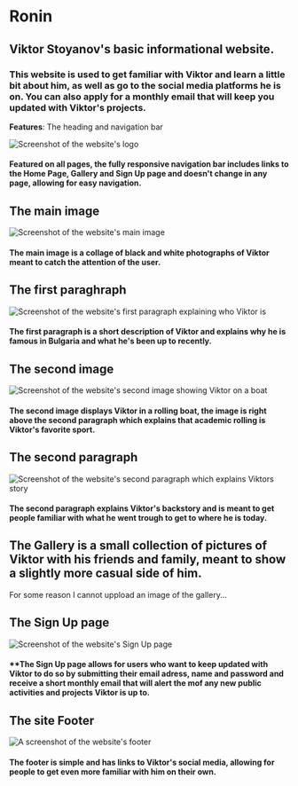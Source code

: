# **Ronin**

## Viktor Stoyanov's basic informational website.

### This website is used to get familiar with Viktor and learn a little bit about him, as well as go to the social media platforms he is on. You can also apply for a monthly email that will keep you updated with Viktor's projects.

**Features**: 
The heading and navigation bar

![Screenshot of the website's logo](../viktor-stoyanov/readme.md-images/h1-and-nav-bar.png)
#### Featured on all pages, the fully responsive navigation bar includes links to the Home Page, Gallery and Sign Up page and doesn't change in any page, allowing for easy navigation.

## **The main image**

![Screenshot of the website's main image](../viktor-stoyanov/readme.md-images/main-image.png)

#### The main image is a collage of black and white photographs of Viktor meant to catch the attention of the user. 

## **The first paraghraph**
![Screenshot of the website's first paragraph explaining who Viktor is](../viktor-stoyanov/readme.md-images/who-is-viktor.png)

#### The first paragraph is a short description of Viktor and explains why he is famous in Bulgaria and what he's been up to recently.

## **The second image**

![Screenshot of the website's second image showing Viktor on a boat](../viktor-stoyanov/readme.md-images/viki-on-a-boat.png)

#### The second image displays Viktor in a rolling boat, the image is right above the second paragraph which explains that academic rolling is Viktor's favorite sport.

## **The second paragraph** 

![Screenshot of the website's second paragraph which explains Viktors story](../viktor-stoyanov/readme.md-images/second-paragraph.png)

#### The second paragraph explains Viktor's backstory and is meant to get people familiar with what he went trough to get to where he is today.

## **The Gallery is a small collection of pictures of Viktor with his friends and family, meant to show a slightly more casual side of him.**

For some reason I cannot uppload an image of the gallery...

## **The Sign Up page**

![Screenshot of the website's Sign Up page](../viktor-stoyanov/readme.md-images/signup.png)

#### **The Sign Up page allows for users who want to keep updated with Viktor to do so by submitting their email adress, name and password and receive a short monthly email that will alert the mof any new public activities and projects Viktor is up to.

## **The site Footer**

![A screenshot of the website's footer](../viktor-stoyanov/readme.md-images/footer-image.png)

#### The footer is simple and has links to Viktor's social media, allowing for people to get even more familiar with him on their own.

